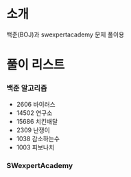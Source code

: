 # 소개
백준(BOJ)과 swexpertacademy 문제 풀이용


# 풀이 리스트
### 백준 알고리즘
* 2606 바이러스
* 14502 연구소
* 15686 치킨배달
* 2309 난쟁이
* 1038 감소하는수
* 1003 피보나치



### SWexpertAcademy
